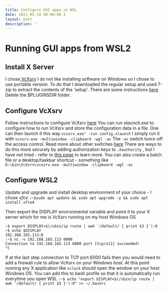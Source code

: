 ```yaml
---
title: Configure GUI apps on WSL
date: 2021-05-18 00:00:00 Z
layout: post
description: ''
---
```


# Running GUI apps from WSL2 

## Install X Server
I chose[ VcXsrv](https://sourceforge.net/projects/vcxsrv/) I do not like installing software on Windows so I chose to use portable version. To do that I downloaded the regular setup and used 7-zip to extract the contents of the 'setup'. There are some instructions [here](https://sourceforge.net/p/vcxsrv/wiki/Making%20Portable/) Delete the $PLUGINSDIR folder.

## Configure VcXsrv
Follow instructions to configure VcXsrv [here](https://sourceforge.net/p/vcxsrv/wiki/Using%20VcXsrv%20Windows%20X%20Server/)
You can run *xlaunch.exe* to configure how to run *VcXsrv* and store the configuration data in a file. One can then launch it this way
`vcxsrv.exe" -run config.xlaunch`
I simply run it with
`vcxsrv.exe -multiwindow -clipboard -wgl -ac`
The `-ac` switch tunrs-off the access control. Read more about other switches [here](https://sourceforge.net/p/vcxsrv/wiki/Using%20VcXsrv%20Windows%20X%20Server/) There are ways to do this more securely by adding authorization keys to `.Xauthority` , but I have not tried - refer to [this page](https://sourceforge.net/p/vcxsrv/wiki/VcXsrv%20&%20Win10/) to learn more.
You can also create a batch file or a desktop/taskbar shortcut - something like
`D:\bin\VcXsrv\vcxsrv.exe -multiwindow -clipboard -wgl -ac`

## Configure WSL2
Update and upgrade and install desktop environment of your choice - I chose *xfce*
`:~$sudo apt update && sudo apt upgrade -y && sudo apt install xfce4`

Then export the DISPLAY environmental variable and point it to your X server which for me is VcXsrv running on my host Windows OS
```
~$ export DISPLAY=$(/sbin/ip route | awk '/default/ { print $3 }'):0
~$ echo $DISPLAY
192.168.165.113:0
:~$ nc -v 192.168.165.113 6000
Connection to 192.168.165.113 6000 port [tcp/x11] succeeded!
^C
```
If at the last step connection to TCP port 6000 fails then you would need to add a firewall rule to allow VcXsrv on your Windows host.
At this point running any X application like `xclock` should open the window on your host Windows OS.
You can add this to bash profile so that it is automatically run everytime you open WSL
`:~$ echo "export DISPLAY=$(/sbin/ip route | awk '/default/ { print $3 }'):0" >> ~/.bashrc`